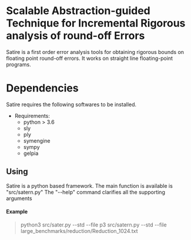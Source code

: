 # Scalable Abstraction-guided Technique for Incremental Rigorous analysis of round-off Errors

Satire is a first order error analysis tools for obtaining rigorous bounds on 
floating point round-off errors. It works on straight line floating-point programs.


# Dependencies

Satire requires the following softwares to be installed.

* Requirements:
	* python > 3.6
	* sly
	* ply
	* symengine
	* sympy
	* gelpia

## Using

Satire is a python based framework. The main function is available is "src/satern.py"
The "--help" command clarifies all the supporting arguments

#### Example
  > python3 src/sater.py --std --file p3 src/satern.py --std --file large_benchmarks/reduction/Reduction_1024.txt
